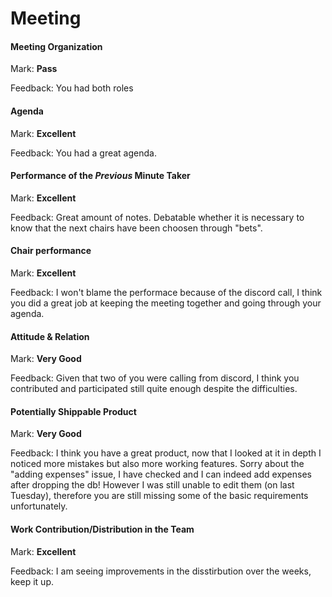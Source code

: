 # Meeting

#### Meeting Organization

Mark: **Pass**

Feedback: You had both roles


#### Agenda 

Mark: **Excellent**

Feedback: You had a great agenda.


#### Performance of the *Previous* Minute Taker

Mark: **Excellent**

Feedback: Great amount of notes. Debatable whether it is necessary to know that the next chairs have been choosen through "bets".


#### Chair performance

Mark: **Excellent**

Feedback: I won't blame the performace because of the discord call, I think you did a great job at keeping the meeting together and going through your agenda.


#### Attitude & Relation

Mark: **Very Good**

Feedback: Given that two of you were calling from discord, I think you contributed and participated still quite enough despite the difficulties.


#### Potentially Shippable Product

Mark: **Very Good**

Feedback: I think you have a great product, now that I looked at it in depth I noticed more mistakes but also more working features. Sorry about the "adding expenses" issue, I have checked and I can indeed add expenses after dropping the db! However I was still unable to edit them (on last Tuesday), therefore you are still missing some of the basic requirements unfortunately.


#### Work Contribution/Distribution in the Team

Mark: **Excellent**

Feedback: I am seeing improvements in the disstirbution over the weeks, keep it up.


